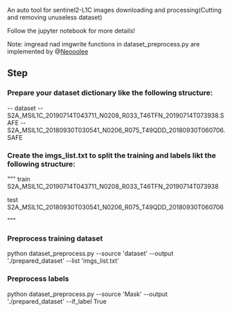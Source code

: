 An auto tool for sentinel2-L1C images downloading and processing(Cutting and removing unuseless dataset)

Follow the jupyter notebook for more details!

Note: imgread nad imgwrite functions in dataset_preprocess.py are implemented by @[Neooolee](https://github.com/Neooolee)


## Step

### Prepare your dataset dictionary like the following structure:
-- dataset
  -- S2A_MSIL1C_20190714T043711_N0208_R033_T46TFN_20190714T073938.SAFE
  -- S2A_MSIL1C_20180930T030541_N0206_R075_T49QDD_20180930T060706.SAFE

### Create the imgs_list.txt to split the training and labels likt the following structure:
"""
train
S2A_MSIL1C_20190714T043711_N0208_R033_T46TFN_20190714T073938

test
S2A_MSIL1C_20180930T030541_N0206_R075_T49QDD_20180930T060706

"""

### Preprocess training dataset 
python dataset_preprocess.py --source 'dataset' --output './prepared_dataset' --list 'imgs_list.txt'

### Preprocess labels 
python dataset_preprocess.py --source 'Mask' --output './prepared_dataset'  --if_label True
